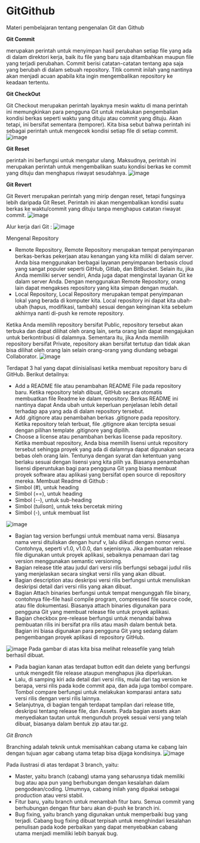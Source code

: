 # GitGithub
Materi pembelajaran tentang pengenalan Git dan Github

**Git Commit**

merupakan perintah untuk menyimpan hasil perubahan setiap file yang ada di dalam direktori kerja, baik itu file yang baru saja ditambahkan maupun file yang terjadi      perubahan.
Commit berisi catatan-catatan tentang apa saja yang berubah di dalam sebuah repository. Titik commit inilah yang nantinya akan menjadi acuan apabila kita ingin       mengembalikan repository ke keadaan tertentu.


**Git CheckOut**

Git Checkout merupakan perintah layaknya mesin waktu di mana perintah ini memungkinkan para pengguna Git untuk melakukan pengembalian kondisi berkas seperti waktu yang dituju atau commit yang dituju. Akan tetapi, ini bersifat sementara (temporer). Kita bisa sebut bahwa perintah ini sebagai perintah untuk mengecek kondisi setiap file di setiap commit.
![image](https://user-images.githubusercontent.com/92366497/220066048-a6713b93-3c52-4764-8381-2de279be5b54.png)

**Git Reset**

perintah ini berfungsi untuk mengatur ulang. Maksudnya, perintah ini merupakan perintah untuk mengembalikan suatu kondisi berkas ke commit yang dituju dan menghapus riwayat sesudahnya.
![image](https://user-images.githubusercontent.com/92366497/220066325-d8f3b656-78af-4cc4-91b1-4d137a0d3353.png)

**Git Revert**

Git Revert merupakan perintah yang mirip dengan reset, tetapi fungsinya lebih daripada Git Reset. Perintah ini akan mengembalikan kondisi suatu berkas ke waktu/commit yang dituju tanpa menghapus catatan riwayat commit.
![image](https://user-images.githubusercontent.com/92366497/220066463-3375e839-8c19-4b93-826b-e1b29a19f598.png)

Alur kerja dari Git :
![image](https://user-images.githubusercontent.com/92366497/220066550-0bd9ba79-66da-4666-897a-6a1c0fa4d5e4.png)

Mengenal Repository
* Remote Repository, Remote Repository merupakan tempat penyimpanan berkas-berkas pekerjaan atau kenangan yang kita miliki di dalam server. Anda bisa menggunakan   berbagai layanan penyimpanan berbasis cloud yang sangat populer seperti GitHub, Gitlab, dan BitBucket. Selain itu, jika Anda memiliki server sendiri, Anda juga dapat menginstal layanan Git ke dalam server Anda. Dengan menggunakan Remote Repository, orang lain dapat mengakses repository yang kita simpan dengan mudah.
* Local Repository, Local Repository merupakan tempat penyimpanan lokal yang berada di komputer kita. Local repository ini dapat kita ubah-ubah (hapus, modifikasi, tambah) sesuai dengan keinginan kita sebelum akhirnya nanti di-push ke remote repository.

Ketika Anda memilih repository bersifat Public, repository tersebut akan terbuka dan dapat dilihat oleh orang lain, serta orang lain dapat mengajukan untuk berkontribusi di dalamnya. Sementara itu, jika Anda memilih repository bersifat Private, repository akan bersifat tertutup dan tidak akan bisa dilihat oleh orang lain selain orang-orang yang diundang sebagai Collaborator.
![image](https://user-images.githubusercontent.com/92366497/220066757-1d3cfaba-811f-40ac-8d51-bd1e24120065.png)


Terdapat 3 hal yang dapat diinisialisasi ketika membuat repository baru di GitHub. Berikut detailnya:
* Add a README file atau penambahan README File pada repository baru. Ketika repository telah dibuat, GitHub secara otomatis membuatkan file Readme ke dalam repository. Berkas README ini nantinya dapat Anda ubah untuk keperluan penjelasan lebih detail terhadap apa yang ada di dalam repository tersebut.
* Add .gitignore atau penambahan berkas .gitignore pada repository. Ketika repository telah terbuat, file .gitignore akan tercipta sesuai dengan pilihan template .gitignore yang dipilih.
* Choose a license atau penambahan berkas license pada repository. Ketika membuat repository, Anda bisa memilih lisensi untuk repository tersebut sehingga proyek yang ada di dalamnya dapat digunakan secara bebas oleh orang lain. Tentunya dengan syarat dan ketentuan yang berlaku sesuai dengan lisensi yang kita pilih ya. Biasanya penambahan lisensi diperuntukan bagi para pengguna Git yang biasa membuat proyek software atau aplikasi yang bersifat open source di repository mereka.
Membuat Readme di Github :
* Simbol (#), untuk heading
* Simbol (==), untuk heading
* Simbol (--), untuk sub-heading
* Simbol (*tulisan*), untuk teks bercetak miring
* Simbol (-), untuk membuat list

![image](https://user-images.githubusercontent.com/92366497/220067027-c375e44f-eaac-4679-b3c3-aa36694f015b.png)
* Bagian tag version berfungsi untuk membuat nama versi. Biasanya nama versi dituliskan dengan huruf v, lalu diikuti dengan nomor versi. Contohnya, seperti v1.0, v1.0.0, dan sejenisnya. Jika pembuatan release file digunakan untuk proyek aplikasi, sebaiknya penamaan dari tag version menggunakan semantic versioning.
* Bagian release title atau judul dari versi rilis berfungsi sebagai judul rilis yang menjelaskan secara singkat versi rilis yang akan dibuat.
* Bagian description atau deskripsi versi rilis berfungsi untuk menuliskan deskripsi detail dari versi rilis yang akan dibuat.
* Bagian Attach binaries berfungsi untuk tempat mengunggah file binary, contohnya file-file hasil compile program, compressed file source code, atau file dokumentasi. Biasanya attach binaries digunakan para pengguna Git yang membuat release file untuk proyek aplikasi.
* Bagian checkbox pre-release berfungsi untuk menandai bahwa pembuatan rilis ini bersifat pra rilis atau masih dalam bentuk beta. Bagian ini biasa digunakan para pengguna Git yang sedang dalam pengembangan proyek aplikasi di repository GitHub.

![image](https://user-images.githubusercontent.com/92366497/220067234-723ef187-d035-489d-9378-ff478ca8e93f.png)
Pada gambar di atas kita bisa melihat releasefile yang telah berhasil dibuat. 
* Pada bagian kanan atas terdapat button edit dan delete yang berfungsi untuk mengedit file release ataupun menghapus jika diperlukan.
* Lalu, di samping kiri ada detail dari versi rilis, mulai dari tag version ke berapa, versi rilis pada kode commit apa, dan ada juga tombol compare. Tombol compare berfungsi untuk melakukan komparasi antara satu versi rilis dengan versi rilis lainnya.
* Selanjutnya, di bagian tengah terdapat tampilan dari release title, deskripsi tentang release file, dan Assets. Pada bagian assets akan menyediakan tautan untuk mengunduh proyek sesuai versi yang telah dibuat, biasanya dalam bentuk zip atau tar.gz.


*Git Branch*

Branching adalah teknik untuk memisahkan cabang utama ke cabang lain dengan tujuan agar cabang utama tetap bisa dijaga kondisinya.
![image](https://user-images.githubusercontent.com/92366497/220154823-4ce62028-0de2-4f46-a8d8-6f7954b84179.png)

Pada ilustrasi di atas terdapat 3 branch, yaitu:

* Master, yaitu branch (cabang) utama yang seharusnya tidak memiliki bug atau apa pun yang berhubungan dengan kesalahan dalam pengodean/coding. Umumnya, cabang inilah yang dipakai sebagai production atau versi stabil.
* Fitur baru, yaitu branch untuk menambah fitur baru. Semua commit yang berhubungan dengan fitur baru akan di-push ke branch ini.
* Bug fixing, yaitu branch yang digunakan untuk memperbaiki bug yang terjadi. Cabang bug fixing dibuat terpisah untuk menghindari kesalahan penulisan pada kode perbaikan yang dapat menyebabkan cabang utama menjadi memiliki lebih banyak bug.
